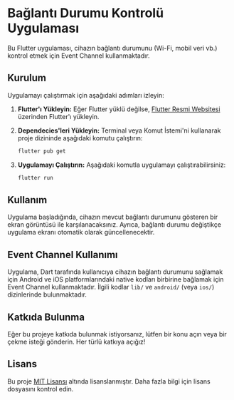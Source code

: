 # Bağlantı Durumu Kontrolü Uygulaması

Bu Flutter uygulaması, cihazın bağlantı durumunu (Wi-Fi, mobil veri vb.) kontrol etmek için Event Channel kullanmaktadır.

## Kurulum

Uygulamayı çalıştırmak için aşağıdaki adımları izleyin:

1. **Flutter'ı Yükleyin:** Eğer Flutter yüklü değilse, [Flutter Resmi Websitesi](https://flutter.dev/docs/get-started/install) üzerinden Flutter'ı yükleyin.

2. **Dependecies'leri Yükleyin:** Terminal veya Komut İstemi'ni kullanarak proje dizininde aşağıdaki komutu çalıştırın:

    ```bash
    flutter pub get
    ```

3. **Uygulamayı Çalıştırın:** Aşağıdaki komutla uygulamayı çalıştırabilirsiniz:

    ```bash
    flutter run
    ```

## Kullanım

Uygulama başladığında, cihazın mevcut bağlantı durumunu gösteren bir ekran görüntüsü ile karşılanacaksınız. Ayrıca, bağlantı durumu değiştikçe uygulama ekranı otomatik olarak güncellenecektir.

## Event Channel Kullanımı

Uygulama, Dart tarafında kullanıcıya cihazın bağlantı durumunu sağlamak için Android ve iOS platformlarındaki native kodları birbirine bağlamak için Event Channel kullanmaktadır. İlgili kodlar `lib/` ve `android/` (veya `ios/`) dizinlerinde bulunmaktadır.

## Katkıda Bulunma

Eğer bu projeye katkıda bulunmak istiyorsanız, lütfen bir konu açın veya bir çekme isteği gönderin. Her türlü katkıya açığız!

## Lisans

Bu proje [MIT Lisansı](LICENSE) altında lisanslanmıştır. Daha fazla bilgi için lisans dosyasını kontrol edin.